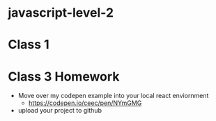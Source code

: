 # javascript-level-2

# Class 1

# Class 3 Homework
 - Move over my codepen example into your local react enviornment
   - https://codepen.io/ceec/pen/NYmGMG
- upload your project to github